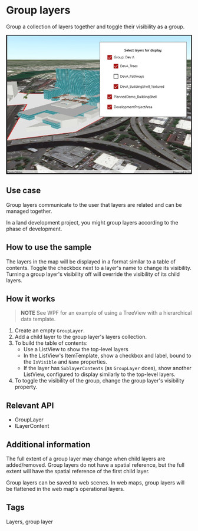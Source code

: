 # Group layers

Group a collection of layers together and toggle their visibility as a group.

![](GroupLayers.jpg)

## Use case  

Group layers communicate to the user that layers are related and can be managed together.

In a land development project, you might group layers according to the phase of development.

## How to use the sample

The layers in the map will be displayed in a format similar to a table of contents. Toggle the checkbox next to a layer's name to change its visibility. Turning a group layer's visibility off will override the visibility of its child layers.

## How it works

> **NOTE** See WPF for an example of using a TreeView with a hierarchical data template.

1. Create an empty `GroupLayer`.
2. Add a child layer to the group layer's layers collection.
3. To build the table of contents:
    * Use a ListView to show the top-level layers
    * In the ListView's ItemTemplate, show a checkbox and label, bound to the `IsVisible` and `Name` properties.
    * If the layer has `SublayerContents` (as `GroupLayer` does), show another ListView, configured to display similarly to the top-level layers.
4. To toggle the visibility of the group, change the group layer's visibility property.

## Relevant API

* GroupLayer
* ILayerContent

## Additional information

The full extent of a group layer may change when child layers are added/removed. Group layers do not have a spatial reference, but the full extent will have the spatial reference of the first child layer.

Group layers can be saved to web scenes. In web maps, group layers will be flattened in the web map's operational layers.

## Tags

Layers, group layer
